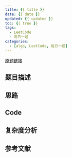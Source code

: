 ```yaml
---
title: {{ title }}
date: {{ date }}
updated: {{ updated }}
toc: {{ true }}
tags:
  - LeetCode
  - 每日一题
categories:
  - [algo, LeetCode, 每日一题]
---
```



[原题链接]()

## 题目描述

## 思路

## Code

## 复杂度分析

## 参考文献